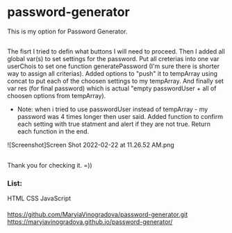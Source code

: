 # password-generator
This is my option for Password Generator. 

## 
The fisrt I tried to defin what buttons I will need to proceed. Then I added all global var(s) to set settings for the password. Put all creterias into one var userChois to set one function generatePassword (I'm sure there is shorter way to assign all criterias). Added options to "push" it to tempArray using concat to put each of the choosen settings to my tempArray. And finally set var res (for final password) which is actual "empty passwordUser + all of choosen options from tempArray). 
* Note: when i tried to use passwordUser instead of tempArray - my password was 4 times longer then user said.
Added function to confirm each setting with true statment and alert if they are not true. Return each function in the end. 

![Screenshot]Screen Shot 2022-02-22 at 11.26.52 AM.png
## 
Thank you for checking it. =))

### List:
HTML
CSS
JavaScript


####
https://github.com/MaryiaVinogradova/password-generator.git
https://maryiavinogradova.github.io/password-generator/

